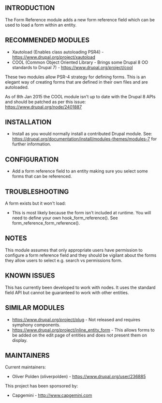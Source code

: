 INTRODUCTION
------------

The Form Reference module adds a new form reference field which can be used to
load a form within an entity.


RECOMMENDED MODULES
-------------------

 * Xautoload (Enables class autoloading PSR4) - 
   https://www.drupal.org/project/xautoload
 * COOL (Common Object Oriented Library - Brings some Drupal 8 OO standards to
   Drupal 7) - https://www.drupal.org/project/cool

These two modules allow PSR-4 strategy for defining forms. This is an elegant
way of creating forms that are defined in their own files and are autoloaded.

As of 8th Jan 2015 the COOL module isn't up to date with the Drupal 8 APIs and
should be patched as per this issue: https://www.drupal.org/node/2401887


INSTALLATION
------------

 * Install as you would normally install a contributed Drupal module. See:
   https://drupal.org/documentation/install/modules-themes/modules-7
   for further information.


CONFIGURATION
-------------

 * Add a form reference field to an entity making sure you select some forms
   that can be referenced.


TROUBLESHOOTING
---------------

A form exists but it won't load:
 - This is most likely because the form isn't included at runtime. You will need
   to define your own hook_form_reference().
   See form_reference_form_reference().


NOTES
-----

This module assumes that only appropriate users have permission to configure a
form reference field and they should be vigilant about the forms they allow
users to select e.g. search vs permissions form.


KNOWN ISSUES
------------

This has currently been developed to work with nodes. It uses the standard field
API but cannot be guaranteed to work with other entities.


SIMILAR MODULES
---------------

* https://www.drupal.org/project/plug - Not released and requires symphony
  components.
* https://www.drupal.org/project/inline_entity_form - This allows forms to be
  added on the edit page of entities and does not present them on display.


MAINTAINERS
-----------

Current maintainers:
 * Oliver Polden (oliverpolden) - https://www.drupal.org/user/236885

This project has been sponsored by:
 * Capgemini - http://www.capgemini.com
